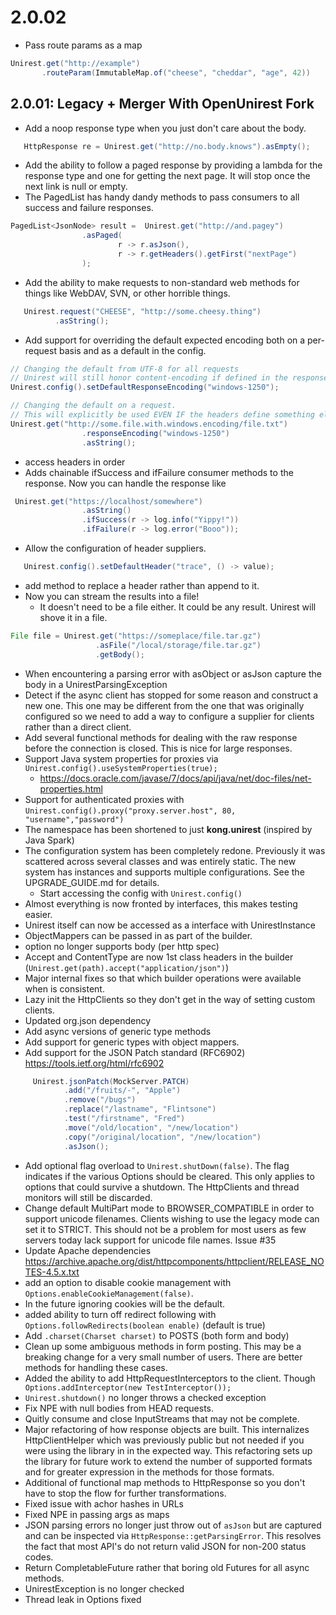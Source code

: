 # 2.0.02
* Pass route params as a map
```java
Unirest.get("http://example")
       .routeParam(ImmutableMap.of("cheese", "cheddar", "age", 42))
```

## 2.0.01: Legacy + Merger With OpenUnirest Fork
* Add a noop response type when you just don't care about the body.
```java
   HttpResponse re = Unirest.get("http://no.body.knows").asEmpty();
```
* Add the ability to follow a paged response by providing a lambda for the response type and one for getting the next page. It will stop once the next link is null or empty.
* The PagedList has handy dandy methods to pass consumers to all success and failure responses.
```java
PagedList<JsonNode> result =  Unirest.get("http://and.pagey")
                .asPaged(
                        r -> r.asJson(),
                        r -> r.getHeaders().getFirst("nextPage")
                );
```
* Add the ability to make requests to non-standard web methods for things like WebDAV, SVN, or other horrible things.
```java
   Unirest.request("CHEESE", "http://some.cheesy.thing")
          .asString();
```
* Add support for overriding the default expected encoding both on a per-request basis and as a default in the config.
```java
// Changing the default from UTF-8 for all requests
// Unirest will still honor content-encoding if defined in the response headers
Unirest.config().setDefaultResponseEncoding("windows-1250");

// Changing the default on a request. 
// This will explicitly be used EVEN IF the headers define something else.
Unirest.get("http://some.file.with.windows.encoding/file.txt")
                .responseEncoding("windows-1250")
                .asString();
```
* access headers in order
* Adds chainable ifSuccess and ifFailure consumer methods to the response. Now you can handle the response like
```java
 Unirest.get("https://localhost/somewhere")
                .asString()
                .ifSuccess(r -> log.info("Yippy!"))
                .ifFailure(r -> log.error("Booo"));
```
* Allow the configuration of header suppliers.
```java
   Unirest.config().setDefaultHeader("trace", () -> value);
```
* add method to replace a header rather than append to it.
* Now you can stream the results into a file!
   * It doesn't need to be a file either. It could be any result. Unirest will shove it in a file.
```java
File file = Unirest.get("https://someplace/file.tar.gz")
                   .asFile("/local/storage/file.tar.gz")
                   .getBody();
```
* When encountering a parsing error with asObject or asJson capture the body in a UnirestParsingException
* Detect if the async client has stopped for some reason and construct a new one. This one may be different from the one that was originally configured so we need to add a way to configure a supplier for clients rather than a direct client.
* Add several functional methods for dealing with the raw response before the connection is closed. This is nice for large responses.
* Support Java system properties for proxies via ```Unirest.config().useSystemProperties(true);```
    * https://docs.oracle.com/javase/7/docs/api/java/net/doc-files/net-properties.html
* Support for authenticated proxies with ```Unirest.config().proxy("proxy.server.host", 80, "username","password")```
* The namespace has been shortened to just **kong.unirest** (inspired by Java Spark)
* The configuration system has been completely redone. Previously it was scattered across several classes and was entirely static. The new system has instances and supports multiple configurations. See the UPGRADE_GUIDE.md for details.
    * Start accessing the config with ```Unirest.config()```
* Almost everything is now fronted by interfaces, this makes testing easier.
* Unirest itself can now be accessed as a interface with UnirestInstance
* ObjectMappers can be passed in as part of the builder.
* option no longer supports body (per http spec)
* Accept and ContentType are now 1st class headers in the builder (```Unirest.get(path).accept("application/json")```)
* Major internal fixes so that which builder operations were available when is consistent.
* Lazy init the HttpClients so they don't get in the way of setting custom clients.
* Updated org.json dependency
* Add async versions of generic type methods
* Add support for generic types with object mappers.
* Add support for the JSON Patch standard (RFC6902) https://tools.ietf.org/html/rfc6902
```java
     Unirest.jsonPatch(MockServer.PATCH)
            .add("/fruits/-", "Apple")
            .remove("/bugs")
            .replace("/lastname", "Flintsone")
            .test("/firstname", "Fred")
            .move("/old/location", "/new/location")
            .copy("/original/location", "/new/location")
            .asJson();
```
* Add optional flag overload to ```Unirest.shutDown(false)```. The flag indicates if the various Options should be cleared. This only applies to options that could survive a shutdown. The HttpClients and thread monitors will still be discarded.
* Change default MultiPart mode to BROWSER_COMPATIBLE in order to support unicode filenames. Clients wishing to use the legacy mode can set it to STRICT. This should not be a problem for most users as few servers today lack support for unicode file names. Issue #35
* Update Apache dependencies https://archive.apache.org/dist/httpcomponents/httpclient/RELEASE_NOTES-4.5.x.txt
* add an option to disable cookie management with ```Options.enableCookieManagement(false)```.
* In the future ignoring cookies will be the default.
* added ability to turn off redirect following with ```Options.followRedirects(boolean enable)``` (default is true)
* Add ```.charset(Charset charset)``` to POSTS (both form and body)
* Clean up some ambiguous methods in form posting. This may be a breaking change for a very small number of users. There are better methods for handling these cases.
* Added the ability to add HttpRequestInterceptors to the client. Though ```  Options.addInterceptor(new TestInterceptor()); ```
* ```Unirest.shutdown()``` no longer throws a checked exception
* Fix NPE with null bodies from HEAD requests.
* Quitly consume and close InputStreams that may not be complete.
* Major refactoring of how response objects are built. This internalizes HttpClientHelper which was previously public but not needed if you were using the library in in the expected way. This refactoring sets up the library for future work to extend the number of supported formats and for greater expression in the methods for those formats.
* Additional of functional map methods to HttpResponse so you don't have to stop the flow for further transformations.
* Fixed issue with achor hashes in URLs
* Fixed NPE in passing args as maps
* JSON parsing errors no longer just throw out of ```asJson``` but are captured and can be inspected via ```HttpResponse::getParsingError```. This resolves the fact that most API's do not return valid JSON for non-200 status codes.
* Return CompletableFuture rather that boring old Futures for all async methods.
* UnirestException is no longer checked
* Thread leak in Options fixed
